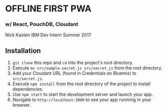 # OFFLINE FIRST PWA

### w/ React, PouchDB, Cloudant

Nick Kasten
IBM Dev Intern
Summer 2017

## Installation

1. `git clone` this repo and `cd` into the project's root directory.
2. Execute `mv src/sample-secret.js src/secret.js` from the root directory.
3. Add your Cloudant URL (found in Credentials on Bluemix) to `src/secret.js`.
4. Execute `npm install` from the root directory of the project to install dependencies.
5. Use `npm start` to start the development server and launch your app.
6. Navigate to `http://localhost:3000` to see your app runninig in your browser.